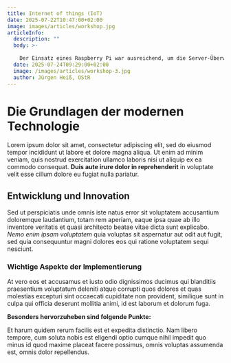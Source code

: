 ```yaml
---
title: Internet of things (IoT)
date: 2025-07-22T10:47:00+02:00
image: images/articles/workshop.jpg
articleInfo:
  description: ""
  body: >-
    
    Der Einsatz eines Raspberry Pi war ausreichend, um die Server-Überwachung von einer Homepage zu realisieren. Das realitätsnahe Szenario ist so aufgebaut, dass innerhalb der Schule ein Blaulicht zu leuchten beginnt, wenn die digitale Anzeige des Vertretungsplans nicht einwandfrei funktioniert. Die Mitarbeiter der Firma i-novation haben diese spielerische Methode kreiert, um den Schülern das ernste Szenario eines Server-Fehlers bzw.eine Serverüberwachung über das Internet zu vermitteln. Dafür hat sich der Informatiker Andreas Popel über mehrere Wochen hinweg immer montags mit den Schülern und zwei Lehrkräften getroffen. Mittels des MQTT-Protokolls war es möglich, die Firewall zu umgehen und die Architektur zu vervollständigen, die von der Website über den Uptime Robot zum Rasperry Pi reicht. Über die GPIO-Pins wird dann das Blaulicht angesteuert. Alle Scripte wurden von der Schülern in der Sprache python programmiert, teils erweitert und sogar um eigene Methoden verfeinert. Zuletzt wurde an einem zweiten Raspberry Pi gezeigt, dass das Erlernte zusammengeführt werden kann und die Komponenten so im Schulhaus installiert und verbunden werden können, dass innerhalb des Intranet der Web-Alarm anschlägt..Der geplante Besuch der Räumlichkeiten von i-novation musste Corona-bedingt leider verlegt werden. Es ist auf jeden Fall angedacht, dies nachzuholen. Dabei wird sicher für alle Beteiligten interessant zu sehen sein, wie die Experten von i-novation in der Praxis arbeiten, um die Unternehmen aus der Region in die Digitalisierung zu begleiten. Dafür erstellen sie vor allem intuitive Software die einzigartige Nutzererlebnisse in einer digitalen Geschäftswelt erlauben.StR Jürgen Heiß vom Kepler-Gymnasium Weiden ist sich sicher, dass mit den Erfahrungen in der Corona-Krise auch vermehrt der Einsatz von digitalen Lösungen im Schulalltag Einzug hält. „Die Schüler der SFW sind bestens darauf vorbereitet“, zieht der Lehrer sein Fazit.
  date: 2025-07-24T09:29:00+02:00
  image: /images/articles/workshop-3.jpg
  author: Jürgen Heiß, OStR
---
```

# Die Grundlagen der modernen Technologie

Lorem ipsum dolor sit amet, consectetur adipiscing elit, sed do eiusmod tempor incididunt ut labore et dolore magna aliqua. Ut enim ad minim veniam, quis nostrud exercitation ullamco laboris nisi ut aliquip ex ea commodo consequat. **Duis aute irure dolor in reprehenderit** in voluptate velit esse cillum dolore eu fugiat nulla pariatur.

## Entwicklung und Innovation

Sed ut perspiciatis unde omnis iste natus error sit voluptatem accusantium doloremque laudantium, totam rem aperiam, eaque ipsa quae ab illo inventore veritatis et quasi architecto beatae vitae dicta sunt explicabo. *Nemo enim ipsam voluptatem* quia voluptas sit aspernatur aut odit aut fugit, sed quia consequuntur magni dolores eos qui ratione voluptatem sequi nesciunt.

### Wichtige Aspekte der Implementierung

At vero eos et accusamus et iusto odio dignissimos ducimus qui blanditiis praesentium voluptatum deleniti atque corrupti quos dolores et quas molestias excepturi sint occaecati cupiditate non provident, similique sunt in culpa qui officia deserunt mollitia animi, id est laborum et dolorum fuga.

**Besonders hervorzuheben sind folgende Punkte:**

Et harum quidem rerum facilis est et expedita distinctio. Nam libero tempore, cum soluta nobis est eligendi optio cumque nihil impedit quo minus id quod maxime placeat facere possimus, omnis voluptas assumenda est, omnis dolor repellendus.

